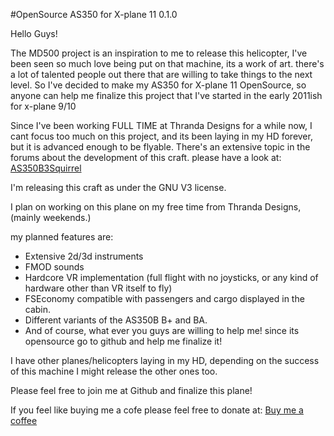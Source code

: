 #OpenSource AS350 for X-plane 11 0.1.0

Hello Guys!

The MD500 project is an inspiration to me to release this helicopter, I've been seen so much love being put on that machine, its a work of art. there's a lot of talented people out there that are willing to take things to the next level. So I've decided to make my AS350 for X-plane 11 OpenSource, so anyone can help me finalize this project that I've started in the early 2011ish for x-plane 9/10

Since I've been working FULL TIME at Thranda Designs for a while now, I cant focus too much on this project, and its been laying in my HD forever, but it is advanced enough to be flyable. There's an extensive topic in the forums about the development of this craft. please have a look at: [AS350B3Squirrel](https://forums.x-plane.org/index.php?/forums/topic/40013-as350b3-squirrel/)

I'm releasing this craft as under the GNU V3 license.

I plan on working on this plane on my free time from Thranda Designs, (mainly weekends.)

my planned features are:
* Extensive 2d/3d instruments
* FMOD sounds
* Hardcore VR implementation (full flight with no joysticks, or any kind of hardware other than VR itself to fly)
* FSEconomy compatible with passengers and cargo displayed in the cabin.
* Different variants of the AS350B B+ and BA.
* And of course, what ever you guys are willing to help me! since its opensource go to github and help me finalize it!

I have other planes/helicopters laying in my HD, depending on the success of this machine I might release the other ones too.

Please feel free to join me at Github and finalize this plane!

If you feel like buying me a cofe please feel free to donate at: [Buy me a coffee](https://www.paypal.com/cgi-bin/webscr?cmd=_s-xclick&hosted_button_id=6PGBEK8V66RTE&source=url)
